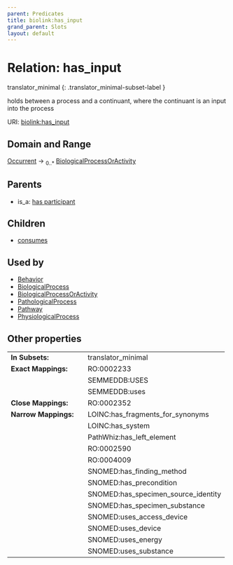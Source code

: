 ```yaml
---
parent: Predicates
title: biolink:has_input
grand_parent: Slots
layout: default
---
```


# Relation: has_input

translator_minimal
{: .translator_minimal-subset-label }


holds between a process and a continuant, where the continuant is an input into the process

URI: [biolink:has_input](https://w3id.org/biolink/vocab/has_input)

## Domain and Range

[Occurrent](Occurrent.md) ->  <sub>0..\*</sub> [BiologicalProcessOrActivity](BiologicalProcessOrActivity.md)

## Parents

 *  is_a: [has participant](has_participant.md)

## Children

 *  [consumes](consumes.md)

## Used by

 * [Behavior](Behavior.md)
 * [BiologicalProcess](BiologicalProcess.md)
 * [BiologicalProcessOrActivity](BiologicalProcessOrActivity.md)
 * [PathologicalProcess](PathologicalProcess.md)
 * [Pathway](Pathway.md)
 * [PhysiologicalProcess](PhysiologicalProcess.md)

## Other properties

|  |  |  |
| --- | --- | --- |
| **In Subsets:** | | translator_minimal |
| **Exact Mappings:** | | RO:0002233 |
|  | | SEMMEDDB:USES |
|  | | SEMMEDDB:uses |
| **Close Mappings:** | | RO:0002352 |
| **Narrow Mappings:** | | LOINC:has_fragments_for_synonyms |
|  | | LOINC:has_system |
|  | | PathWhiz:has_left_element |
|  | | RO:0002590 |
|  | | RO:0004009 |
|  | | SNOMED:has_finding_method |
|  | | SNOMED:has_precondition |
|  | | SNOMED:has_specimen_source_identity |
|  | | SNOMED:has_specimen_substance |
|  | | SNOMED:uses_access_device |
|  | | SNOMED:uses_device |
|  | | SNOMED:uses_energy |
|  | | SNOMED:uses_substance |

